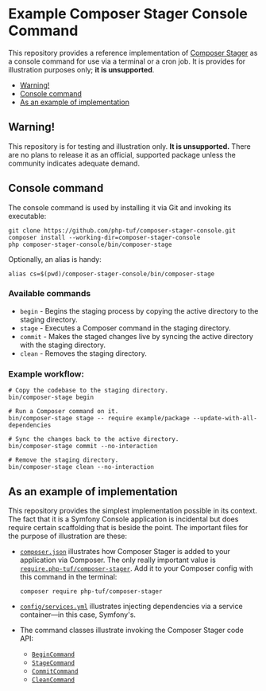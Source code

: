 # Example Composer Stager Console Command

 This repository provides a reference implementation of [Composer Stager](https://github.com/php-tuf/composer-stager) as a console command for use via a terminal or a cron job. It is provides for illustration purposes only; **it is unsupported**.

* [Warning!](#warning)
* [Console command](#console-command)
* [As an example of implementation](#as-an-example-of-implementation)

## Warning!

This repository is for testing and illustration only. **It is unsupported.** There are no plans to release it as an official, supported package unless the community indicates adequate demand.

## Console command

The console command is used by installing it via Git and invoking its executable:

```shell
git clone https://github.com/php-tuf/composer-stager-console.git
composer install --working-dir=composer-stager-console
php composer-stager-console/bin/composer-stage
```

Optionally, an alias is handy:

```shell
alias cs=$(pwd)/composer-stager-console/bin/composer-stage
```

### Available commands

* `begin` - Begins the staging process by copying the active directory to the staging directory.
* `stage` - Executes a Composer command in the staging directory.
* `commit` - Makes the staged changes live by syncing the active directory with the staging directory.
* `clean` - Removes the staging directory.

### Example workflow:

```shell
# Copy the codebase to the staging directory.
bin/composer-stage begin

# Run a Composer command on it.
bin/composer-stage stage -- require example/package --update-with-all-dependencies

# Sync the changes back to the active directory.
bin/composer-stage commit --no-interaction

# Remove the staging directory.
bin/composer-stage clean --no-interaction
```

## As an example of implementation

This repository provides the simplest implementation possible in its context. The fact that it is a Symfony Console application is incidental but does require certain scaffolding that is beside the point. The important files for the purpose of illustration are these:

* [`composer.json`](composer.json) illustrates how Composer Stager is added to your application via Composer. The only really important value is [`require.php-tuf/composer-stager`](composer.json#L17). Add it to your Composer config with this command in the terminal:

      composer require php-tuf/composer-stager

* [`config/services.yml`](config/services.yml) illustrates injecting dependencies via a service container—in this case, Symfony's.
* The command classes illustrate invoking the Composer Stager code API:
  * [`BeginCommand`](src/Console/Command/BeginCommand.php)
  * [`StageCommand`](src/Console/Command/StageCommand.php)
  * [`CommitCommand`](src/Console/Command/CommitCommand.php)
  * [`CleanCommand`](src/Console/Command/CleanCommand.php)

